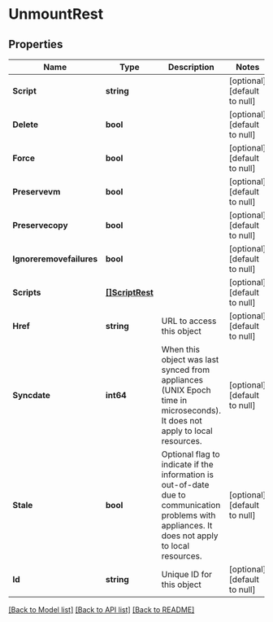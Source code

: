 # UnmountRest

## Properties
Name | Type | Description | Notes
------------ | ------------- | ------------- | -------------
**Script** | **string** |  | [optional] [default to null]
**Delete** | **bool** |  | [optional] [default to null]
**Force** | **bool** |  | [optional] [default to null]
**Preservevm** | **bool** |  | [optional] [default to null]
**Preservecopy** | **bool** |  | [optional] [default to null]
**Ignoreremovefailures** | **bool** |  | [optional] [default to null]
**Scripts** | [**[]ScriptRest**](ScriptRest.md) |  | [optional] [default to null]
**Href** | **string** | URL to access this object | [optional] [default to null]
**Syncdate** | **int64** | When this object was last synced from appliances (UNIX Epoch time in microseconds). It does not apply to local resources. | [optional] [default to null]
**Stale** | **bool** | Optional flag to indicate if the information is out-of-date due to communication problems with appliances. It does not apply to local resources. | [optional] [default to null]
**Id** | **string** | Unique ID for this object | [optional] [default to null]

[[Back to Model list]](../README.md#documentation-for-models) [[Back to API list]](../README.md#documentation-for-api-endpoints) [[Back to README]](../README.md)

